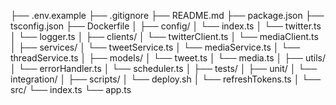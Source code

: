 ├── .env.example
├── .gitignore
├── README.md
├── package.json
├── tsconfig.json
├── Dockerfile
│
├── config/
│   └── index.ts
│   └── twitter.ts
│   └── logger.ts
│
├── clients/
│   └── twitterClient.ts
│   └── mediaClient.ts
│
├── services/
│   └── tweetService.ts
│   └── mediaService.ts
│   └── threadService.ts
│
├── models/
│   └── tweet.ts
│   └── media.ts
│
├── utils/
│   └── errorHandler.ts
│   └── scheduler.ts
│
├── tests/
│   ├── unit/
│   └── integration/
│
├── scripts/
│   └── deploy.sh
│   └── refreshTokens.ts
│
└── src/
    └── index.ts
    └── app.ts
